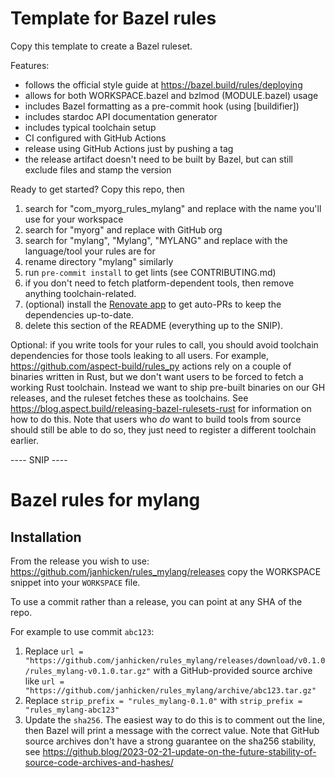 # Template for Bazel rules

Copy this template to create a Bazel ruleset.

Features:

- follows the official style guide at https://bazel.build/rules/deploying
- allows for both WORKSPACE.bazel and bzlmod (MODULE.bazel) usage
- includes Bazel formatting as a pre-commit hook (using [buildifier])
- includes stardoc API documentation generator
- includes typical toolchain setup
- CI configured with GitHub Actions
- release using GitHub Actions just by pushing a tag
- the release artifact doesn't need to be built by Bazel, but can still exclude files and stamp the version

Ready to get started? Copy this repo, then

1. search for "com_myorg_rules_mylang" and replace with the name you'll use for your workspace
1. search for "myorg" and replace with GitHub org
1. search for "mylang", "Mylang", "MYLANG" and replace with the language/tool your rules are for
1. rename directory "mylang" similarly
1. run `pre-commit install` to get lints (see CONTRIBUTING.md)
1. if you don't need to fetch platform-dependent tools, then remove anything toolchain-related.
1. (optional) install the [Renovate app](https://github.com/apps/renovate) to get auto-PRs to keep the dependencies up-to-date.
1. delete this section of the README (everything up to the SNIP).

Optional: if you write tools for your rules to call, you should avoid toolchain dependencies for those tools leaking to all users.
For example, https://github.com/aspect-build/rules_py actions rely on a couple of binaries written in Rust, but we don't want users to be forced to
fetch a working Rust toolchain. Instead we want to ship pre-built binaries on our GH releases, and the ruleset fetches these as toolchains.
See https://blog.aspect.build/releasing-bazel-rulesets-rust for information on how to do this.
Note that users who _do_ want to build tools from source should still be able to do so, they just need to register a different toolchain earlier.

---- SNIP ----

# Bazel rules for mylang

## Installation

From the release you wish to use:
<https://github.com/janhicken/rules_mylang/releases>
copy the WORKSPACE snippet into your `WORKSPACE` file.

To use a commit rather than a release, you can point at any SHA of the repo.

For example to use commit `abc123`:

1. Replace `url = "https://github.com/janhicken/rules_mylang/releases/download/v0.1.0/rules_mylang-v0.1.0.tar.gz"` with a GitHub-provided source archive like `url = "https://github.com/janhicken/rules_mylang/archive/abc123.tar.gz"`
1. Replace `strip_prefix = "rules_mylang-0.1.0"` with `strip_prefix = "rules_mylang-abc123"`
1. Update the `sha256`. The easiest way to do this is to comment out the line, then Bazel will
   print a message with the correct value. Note that GitHub source archives don't have a strong
   guarantee on the sha256 stability, see
   <https://github.blog/2023-02-21-update-on-the-future-stability-of-source-code-archives-and-hashes/>
